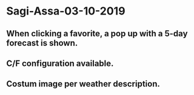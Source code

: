 # Sagi-Assa-03-10-2019
## When clicking a favorite, a pop up with a 5-day forecast is shown.
## C/F configuration available.
## Costum image per weather description.
